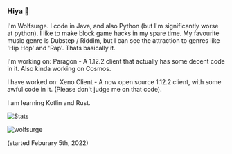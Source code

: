 ### Hiya 👋
I'm Wolfsurge. I code in Java, and also Python (but I'm significantly worse at python). I like to make block game hacks in my spare time. My favourite music genre is Dubstep / Riddim, but I can see the attraction to genres like 'Hip Hop' and 'Rap'. Thats basically it.

I'm working on: Paragon - A 1.12.2 client that actually has some decent code in it. Also kinda working on Cosmos.

I have worked on: Xeno Client - A now open source 1.12.2 client, with some awful code in it. (Please don't judge me on that code).

I am learning Kotlin and Rust.

 
​[![​Stats](https://github-readme-stats.vercel.app/api?username=wolfsurge&theme=dark)](https://github.com/anuraghazra/github-readme-stats)             

<p> <img src="https://komarev.com/ghpvc/?username=wolfsurge&color=8E64D0" alt="wolfsurge" /> </p> (started Feburary 5th, 2022)
